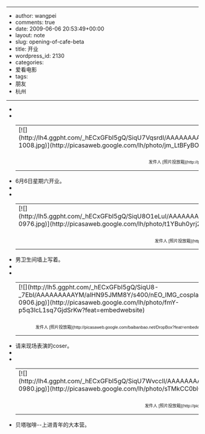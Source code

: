 - --
- author: wangpei
- comments: true
- date: 2009-06-06 20:53:49+00:00
- layout: note
- slug: opening-of-cafe-beta
- title: 开业
- wordpress_id: 2130
- categories:
- 爱看电影
- tags:
- 朋友
- 杭州
- --
- <table style="width:auto;" ><tr >
- <td >[![](http://lh4.ggpht.com/_hECxGFbI5gQ/SiqU7VqsrdI/AAAAAAAAAXc/nPHmUEPkgsc/s400/nEO_IMG_nihgt-1008.jpg)](http://picasaweb.google.com/lh/photo/jm_LtBFyBO4oKgpWYiDzBQ?feat=embedwebsite)
- </td></tr><tr >
- <td style="font-family:arial,sans-serif; font-size:11px; text-align:right" >发件人 [照片投放箱](http://picasaweb.google.com/baibanbao.net/DropBox?feat=embedwebsite)
- </td></tr></table>
- 6月6日星期六开业。
- <table style="width:auto;" ><tr >
- <td >[![](http://lh5.ggpht.com/_hECxGFbI5gQ/SiqU8O1eLuI/AAAAAAAAAX0/G99MmUuoR4E/s400/nEO_IMG_toilet-0976.jpg)](http://picasaweb.google.com/lh/photo/t1YBuh0yrj2uj_BOiA1gXQ?feat=embedwebsite)
- </td></tr><tr >
- <td style="font-family:arial,sans-serif; font-size:11px; text-align:right" >发件人 [照片投放箱](http://picasaweb.google.com/baibanbao.net/DropBox?feat=embedwebsite)
- </td></tr></table>
- 男卫生间墙上写着。
- <table style="width:auto;" ><tr >
- <td >[![](http://lh5.ggpht.com/_hECxGFbI5gQ/SiqU8-_7EbI/AAAAAAAAAYM/alHN95JMM8Y/s400/nEO_IMG_cosplayer-0906.jpg)](http://picasaweb.google.com/lh/photo/fmY-p5q3lcL1sq7GjdSrKw?feat=embedwebsite)
- </td></tr><tr >
- <td style="font-family:arial,sans-serif; font-size:11px; text-align:right" >发件人 [照片投放箱](http://picasaweb.google.com/baibanbao.net/DropBox?feat=embedwebsite)
- </td></tr></table>
- 请来现场表演的coser。
- <table style="width:auto;" ><tr >
- <td >[![](http://lh4.ggpht.com/_hECxGFbI5gQ/SiqU7WvcclI/AAAAAAAAAXs/L5C91PjDrqg/s400/nEO_IMG_mayi-0980.jpg)](http://picasaweb.google.com/lh/photo/sTMkCC0blOP67z0fs9jfZw?feat=embedwebsite)
- </td></tr><tr >
- <td style="font-family:arial,sans-serif; font-size:11px; text-align:right" >发件人 [照片投放箱](http://picasaweb.google.com/baibanbao.net/DropBox?feat=embedwebsite)
- </td></tr></table>
- 贝塔咖啡--上进青年的大本营。
